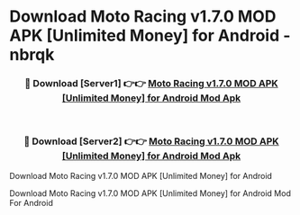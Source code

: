 # Download Moto Racing v1.7.0 MOD APK [Unlimited Money] for Android - nbrqk


<div align="center">
<h3>🔴 Download [Server1] 👉👉 <a href="https://apk-comot.site?title=Moto_Racing_v1.7.0_MOD_APK_[Unlimited_Money]_for_Android">Moto Racing v1.7.0 MOD APK [Unlimited Money] for Android Mod Apk</a></h3><br>
<h3>🔴 Download [Server2] 👉👉 <a href="https://apk-comot.site?title=Moto_Racing_v1.7.0_MOD_APK_[Unlimited_Money]_for_Android">Moto Racing v1.7.0 MOD APK [Unlimited Money] for Android Mod Apk</a></h3>
</div>



Download Moto Racing v1.7.0 MOD APK [Unlimited Money] for Android 

Download Moto Racing v1.7.0 MOD APK [Unlimited Money] for Android Mod For Android